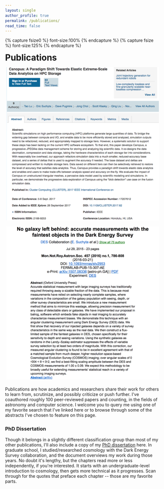 ```yaml
---
layout: single
author_profile: true
permalink: /publications/
read_time: false
---
```


{% capture fsize0 %} font-size:100% {% endcapture %}
{% capture fsize %} font-size:125% {% endcapture %}

<div style="">
	<h1 style="display:inline-block; margin: 0em 0 0.5em;"> Publications 
	<div style="float:right; margin-left:5pt">
		<a href="https://scholar.google.com/citations?user=_TMSiS8AAAAJ&hl=en&oi=ao"><i class="ai ai-google-scholar-square" style="{{fsize0}}"></i></a><!--
		--><a href="https://ui.adsabs.harvard.edu/#search/q=%20author%3A%22suchyta%2C%20eric%22&sort=date%20desc%2C%20bibcode%20desc"><i class="ai ai-ads-square" style="{{fsize0}}; margin-left:1pt"></i></a><!--
		--><a href="https://arxiv.org/find/astro-ph/1/au:+Suchyta_E/0/1/0/all/0/1"><i class="ai ai-arxiv-square" style="{{fsize0}}; margin-left:1pt"></i></a><!--
		--><a href="http://orcid.org/0000-0002-7047-9358"><i class="ai ai-orcid-square" style="{{fsize0}}; margin-left:1pt"></i></a>
	</div>
	</h1>
</div>
<div style="max-width:500px; width:100%; margin:auto; float:right; margin-left:20px; margin-bottom:20px">
	<!--<h3 align="center" style="color:green; margin-top:-1em"> <i>Selected Abstracts</i> </h3>-->
	<div id="slider" style="">
		<a href="http://ieeexplore.ieee.org/abstract/document/8048917/"><img src="/assets/images/abstracts/canopus-cluster-square.png"></a>
		<!--<a href="https://www.usenix.org/conference/hotstorage17/program/presentation/lu"><img src="/assets/images/abstracts/canopus-square.png"></a>-->
		<a href="https://inspirehep.net/record/1630827"><img data-src="/assets/images/abstracts/siren-square.png"></a>
		<a href="http://inspirehep.net/record/1351294"><img data-src="/assets/images/abstracts/dwarfs-square.png"></a>
		<a href="http://iopscience.iop.org/article/10.1088/1742-6596/759/1/012095/meta#artAbst"><img data-src="/assets/images/abstracts/sirius-square.png"></a>
		<a href="http://inspirehep.net/record/1385717"><img src="/assets/images/abstracts/balrog-square.png"></a>
	</div>
	<script>
		var slider = new IdealImageSlider.Slider({
			selector: '#slider',
			effect: 'fade',
			height: 'auto',
			transitionDuration: 600,
			interval: 10000
		});
		//slider.addBulletNav();
		slider.start();
		slider.stop();
	</script>
</div>
<div style="position:relative; width:200px; content:''; display:table;"></div>
Publications are how academics and researchers share their work for others to learn from, scrutinize, and possibly criticize or push further.
I've coauthored roughly 100 peer-reviewed papers and counting, in the fields of astronomy and computer science. 
I welcome you to query me using one of my favorite search that I've linked here or to browse through some of the abstracts I've 
chosen to feature on this page.
<div style="margin-top:-1em">
	<a href="https://scholar.google.com/citations?user=_TMSiS8AAAAJ&hl=en&oi=ao"><i class="ai ai-google-scholar-square" style="{{fsize}}"></i></a><!--
	--><a href="https://ui.adsabs.harvard.edu/#search/q=%20author%3A%22suchyta%2C%20eric%22&sort=date%20desc%2C%20bibcode%20desc"><i class="ai ai-ads-square" style="{{fsize}}; margin-left:1pt"></i></a><!--
	--><a href="https://arxiv.org/find/astro-ph/1/au:+Suchyta_E/0/1/0/all/0/1"><i class="ai ai-arxiv-square" style="{{fsize}}; margin-left:1pt"></i></a><!--
	--><a href="http://orcid.org/0000-0002-7047-9358"><i class="ai ai-orcid-square" style="{{fsize}}; margin-left:1pt"></i></a>
</div>


### PhD Dissertation ###

Though it belongs in a slightly different classification group than most of my other publications,
I'll also include a copy of my [PhD dissertation][dissertation] here.
In graduate school, I studied/researched cosmology with the Dark Energy Survey collaboration, and the document overviews my work during those years.
No doubt it's lengthy, but the chapters read more or less independently, if you're interested.
It starts with an undergraduate-level introduction to cosmology, then gets more technical as it progresses.
Scan through for the quotes that preface each chapter -- those are my favorite parts.

<!--
## List of Publications

Coming soon...maybe.
-->
[dissertation]: https://drive.google.com/open?id=0B4AAwvZlUdfeUmZuU0tPeU5IWWs
